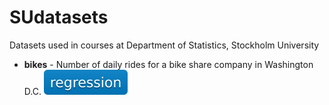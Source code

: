 # SUdatasets
Datasets used in courses at Department of Statistics, Stockholm University

* **bikes** - Number of daily rides for a bike share company in Washington D.C. ![regression](./badges/regression.svg)
